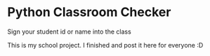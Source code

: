 <h1>Python Classroom Checker</h1>
<p>Sign your student id or name into the class</p>

<p>This is my school project. I finished and post it here for everyone :D</p>

